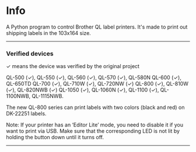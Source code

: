 # Info

A Python program to control Brother QL label printers. It's made to print out shipping labels in the 103x164 size. 
***

### Verified devices

✓ means the device was verified by the original project

QL-500 (✓), QL-550 (✓), QL-560 (✓), QL-570 (✓), QL-580N QL-600 (✓), QL-650TD QL-700 (✓), QL-710W (✓), QL-720NW (✓) QL-800 (✓), QL-810W (✓), QL-820NWB (✓) QL-1050 (✓), QL-1060N (✓), QL-1100 (✓), QL-1100NWB, QL-1115NWB.

The new QL-800 series can print labels with two colors (black and red) on DK-22251 labels.

Note: If your printer has an ‘Editor Lite’ mode, you need to disable it if you want to print via USB. Make sure that the corresponding LED is not lit by holding the button down until it turns off.
***